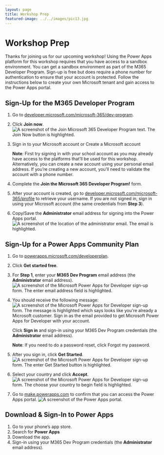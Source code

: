 ```yaml
---
layout: page
title: Workshop Prep
featured-image: ../../images/pic13.jpg
---
```


# Workshop Prep

Thanks for joining us for our upcoming workshop! Using the Power Apps platform for this workshop requires that you have access to a sandbox environment. You can get a sandbox environment as part of the M365 Developer Program. Sign-up is free but does require a phone number for authentication to ensure that your account is protected. Follow the instructions below to create your own Microsoft tenant and gain access to the Power Apps portal.

## Sign-Up for the M365 Developer Program

1. Go to [developer.microsoft.com/microsoft-365/dev-program](https://developer.microsoft.com/microsoft-365/dev-program).
1. Click **Join now**.
    ![A screenshot of the Join Microsoft 365 Developer Program text. The Join Now button is highlighted.](../../images/join-m365-dev-program.jpg)
1. Sign in to your Microsoft account or Create a Microsoft account

    **Note**: First try signing in with your school account as you may already have access to the platforms that’ll be used for this workshop. Alternatively, you can create a new account using your personal email address. If you’re creating a new account, you’ll need to validate the account with a phone number.
1. Complete the **Join the Microsoft 365 Developer Program!** form.
1. After your account is created, go to [developer.microsoft.com/microsoft-365/profile](https://developer.microsoft.com/microsoft-365/profile) to retrieve your username. If you are not signed in, sign in using your Microsoft account (the same credentials from **Step 3**).
1. Copy/Save the **Administrator** email address for signing into the Power Apps portal.
    ![A screenshot of the location of the administrator email. The email is highlighted.](../../images/administrator-email.jpg)

## Sign-Up for a Power Apps Community Plan

1. Go to [powerapps.microsoft.com/developerplan](https://powerapps.microsoft.com/developerplan).
1. Click **Get started free**.
1. For **Step 1**, enter your **M365 Dev Program** email address (the **Administrator** email address).
    ![A screenshot of the Microsoft Power Apps for Developer sign-up form. The enter email address field is highlighted.](../../images/sign-up-for-power-apps.jpg)
1. You should receive the following message:
    ![A screenshot of the Microsoft Power Apps for Developer sign-up form. The message is highlighted which says looks like you're already a Microsoft customer. Sign in as the email provided to get Microsoft Power Apps for Developer with your account.](../../images/sign-up-message.jpg)

    Click **Sign in** and sign-in using your M365 Dev Program credentials (the **Administrator** email address).

    **Note**: If you need to do a password reset, click Forgot my password.
1. After you sign in, click **Get Started**.
    ![A screenshot of the Microsoft Power Apps for Developer sign-up form. The enter Get Started button is highlighted.](../../images/power-apps-get-started.jpg)

1. Select your country and click **Accept**.
    ![A screenshot of the Microsoft Power Apps for Developer sign-up form. The choose your country to begin field is highlighted.](../../images/power-apps-country.jpg)

1. Go to [make.powerapps.com](https://make.powerapps.com) to confirm that you can access the Power Apps portal.
    ![A screenshot of the Power Apps portal.](../../images/power-apps-portal.jpg)

## Download & Sign-In to Power Apps

1. Go to your phone’s app store.
1. Search for **Power Apps**
1. Download the app.
1. Sign-in using your M365 Dev Program credentials (the **Administrator** email address).
